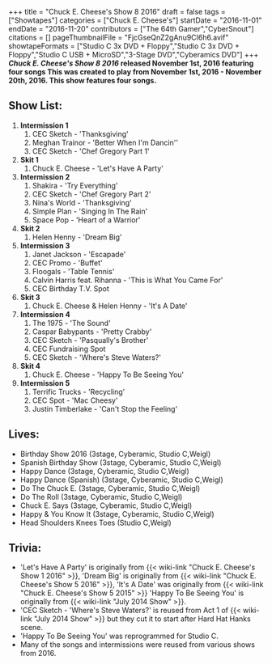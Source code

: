 +++
title = "Chuck E. Cheese's Show 8 2016"
draft = false
tags = ["Showtapes"]
categories = ["Chuck E. Cheese's"]
startDate = "2016-11-01"
endDate = "2016-11-20"
contributors = ["The 64th Gamer","CyberSnout"]
citations = []
pageThumbnailFile = "FjcGseQnZ2gAnu9CI6h6.avif"
showtapeFormats = ["Studio C 3x DVD + Floppy","Studio C 3x DVD + Floppy","Studio C USB + MicroSD","3-Stage DVD","Cyberamics DVD"]
+++
***Chuck E. Cheese's Show 8 2016* released November 1st, 2016 featuring four songs
This was created to play from November 1st, 2016 - November 20th, 2016. This show features four songs.**

## Show List:

1.  **Intermission 1**
    1.  CEC Sketch - 'Thanksgiving'
    2.  Meghan Trainor - 'Better When I'm Dancin''
    3.  CEC Sketch - 'Chef Gregory Part 1'
2.  **Skit 1**
    1.  Chuck E. Cheese - 'Let's Have A Party'
3.  **Intermission 2**
    1.  Shakira - 'Try Everything'
    2.  CEC Sketch - 'Chef Gregory Part 2'
    3.  Nina's World - 'Thanksgiving'
    4.  Simple Plan - 'Singing In The Rain'
    5.  Space Pop - 'Heart of a Warrior'
4.  **Skit 2**
    1.  Helen Henny - 'Dream Big'
5.  **Intermission 3**
    1.  Janet Jackson - 'Escapade'
    2.  CEC Promo - 'Buffet'
    3.  Floogals - 'Table Tennis'
    4.  Calvin Harris feat. Rihanna - 'This is What You Came For'
    5.  CEC Birthday T.V. Spot
6.  **Skit 3**
    1.  Chuck E. Cheese & Helen Henny - 'It's A Date'
7.  **Intermission 4**
    1.  The 1975 - 'The Sound'
    2.  Caspar Babypants - 'Pretty Crabby'
    3.  CEC Sketch - 'Pasqually's Brother'
    4.  CEC Fundraising Spot
    5.  CEC Sketch - 'Where's Steve Waters?'
8.  **Skit 4**
    1.  Chuck E. Cheese - 'Happy To Be Seeing You'
9.  **Intermission 5**
    1.  Terrific Trucks - 'Recycling'
    2.  CEC Spot - 'Mac Cheesy'
    3.  Justin Timberlake - 'Can't Stop the Feeling'

## Lives:

- Birthday Show 2016 (3stage, Cyberamic, Studio C,Weigl)
- Spanish Birthday Show (3stage, Cyberamic, Studio C,Weigl)
- Happy Dance (3stage, Cyberamic, Studio C,Weigl)
- Happy Dance (Spanish) (3stage, Cyberamic, Studio C,Weigl)
- Do The Chuck E. (3stage, Cyberamic, Studio C,Weigl)
- Do The Roll (3stage, Cyberamic, Studio C,Weigl)
- Chuck E. Says (3stage, Cyberamic, Studio C,Weigl)
- Happy & You Know It (3stage, Cyberamic, Studio C,Weigl)
- Head Shoulders Knees Toes (Studio C,Weigl)

## Trivia:

- 'Let's Have A Party' is originally from {{< wiki-link "Chuck E. Cheese's Show 1 2016" >}}, 'Dream Big' is originally from {{< wiki-link "Chuck E. Cheese's Show 5 2016" >}}, 'It's A Date' was originally from {{< wiki-link "Chuck E. Cheese's Show 5 2015" >}} 'Happy To Be Seeing You' is originally from {{< wiki-link "July 2014 Show" >}}.
- 'CEC Sketch - 'Where's Steve Waters?' is reused from Act 1 of {{< wiki-link "July 2014 Show" >}} but they cut it to start after Hard Hat Hanks scene.
- 'Happy To Be Seeing You' was reprogrammed for Studio C.
- Many of the songs and intermissions were reused from various shows from 2016.
